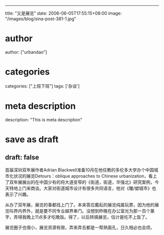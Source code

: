 
---
title: "又是展览"
date: 2006-06-05T17:55:15+08:00
image: "/images/blog/sina-post-381-1.jpg"
# author
author: ["urbandao"]
# categories
categories: ["上班下班"]
tags: ['杂谈']
# meta description
description: "This is meta description"
# save as draft
draft: false
---

首届深圳双年展作者Adrian
Blackwell准备10月在他任教的多伦多大学办个中国城市化状况的展览Detours：oblique approaches to
Chinese
urbanization，看上了双年展展出的在中国少有的将大道变窄的《街道，街道，华强北》研究案例，今天特地上门来商谈。大家对街道城市设计有很多共同语言，他对《雕/塑城市》也表示了兴趣。

从办了双年展，展览的事都找上门了。本来答应戴耘的展览纯属玩票，因为他的展览叫界内界外，就是要不同专业越界串门。没想到昨晚在办公室光为那一百个篆字，弄得我晚上11点多才吃晚饭。得了，以后转搞展览，估计是吃不上饭了。

展览圈子也很小，展览资源有限，弄来弄去都是一帮熟面孔，日久相必也会烦。
